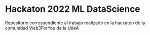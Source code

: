 # Hackaton 2022 ML DataScience 

Repositorio correspondiente al trabajo realizado en la hackaton de la comunidad Web3ForYou de la  UdeA
